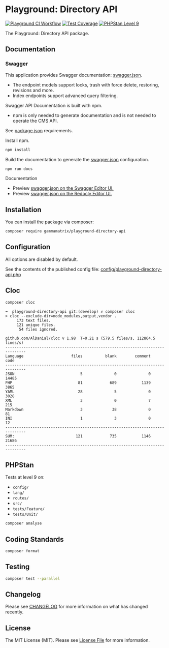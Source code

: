 # Playground: Directory API

[![Playground CI Workflow](https://github.com/gammamatrix/playground-directory-api/actions/workflows/ci.yml/badge.svg?branch=develop)](https://raw.githubusercontent.com/gammamatrix/playground-directory-api/testing/develop/testdox.txt)
[![Test Coverage](https://raw.githubusercontent.com/gammamatrix/playground-directory-api/testing/develop/coverage.svg)](tests)
[![PHPStan Level 9](https://img.shields.io/badge/PHPStan-level%209-brightgreen)](.github/workflows/ci.yml#L120)

The Playground: Directory API package.

## Documentation

### Swagger

This application provides Swagger documentation: [swagger.json](swagger.json).
- The endpoint models support locks, trash with force delete, restoring, revisions and more.
- Index endpoints support advanced query filtering.

Swagger API Documentation is built with npm.
- npm is only needed to generate documentation and is not needed to operate the CMS API.

See [package.json](package.json) requirements.

Install npm.

```sh
npm install
```

Build the documentation to generate the [swagger.json](swagger.json) configuration.

```sh
npm run docs
```

Documentation
- Preview [swagger.json on the Swagger Editor UI.](https://editor.swagger.io/?url=https://raw.githubusercontent.com/gammamatrix/playground-directory-api/develop/swagger.json)
- Preview [swagger.json on the Redocly Editor UI.](https://redocly.github.io/redoc/?url=https://raw.githubusercontent.com/gammamatrix/playground-directory-api/develop/swagger.json)


## Installation

You can install the package via composer:

```bash
composer require gammamatrix/playground-directory-api
```

## Configuration

All options are disabled by default.

See the contents of the published config file: [config/playground-directory-api.php](config/playground-directory-api.php)

## Cloc

```sh
composer cloc
```

```
➜  playground-directory-api git:(develop) ✗ composer cloc
> cloc --exclude-dir=node_modules,output,vendor .
     173 text files.
     121 unique files.
      54 files ignored.

github.com/AlDanial/cloc v 1.98  T=0.21 s (579.5 files/s, 112864.5 lines/s)
-------------------------------------------------------------------------------
Language                     files          blank        comment           code
-------------------------------------------------------------------------------
JSON                             5              0              0          14485
PHP                             81            689           1139           3865
YAML                            28              5              0           3028
XML                              3              0              7            215
Markdown                         3             38              0             81
INI                              1              3              0             12
-------------------------------------------------------------------------------
SUM:                           121            735           1146          21686
-------------------------------------------------------------------------------
```

## PHPStan

Tests at level 9 on:
- `config/`
- `lang/`
- `routes/`
- `src/`
- `tests/Feature/`
- `tests/Unit/`

```sh
composer analyse
```

## Coding Standards

```sh
composer format
```

## Testing

```sh
composer test --parallel
```

## Changelog

Please see [CHANGELOG](CHANGELOG.md) for more information on what has changed recently.


## License

The MIT License (MIT). Please see [License File](LICENSE.md) for more information.
